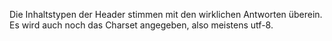 Die Inhaltstypen der Header stimmen mit den wirklichen Antworten überein. 
Es wird auch noch das Charset angegeben, also meistens utf-8.
